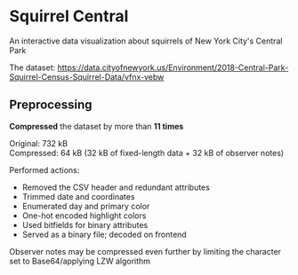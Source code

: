 # Squirrel Central

An interactive data visualization about squirrels of New York City's Central Park

The dataset: https://data.cityofnewyork.us/Environment/2018-Central-Park-Squirrel-Census-Squirrel-Data/vfnx-vebw

## Preprocessing

**Compressed** the dataset by more than **11 times**

Original: 732 kB<br />Compressed: 64 kB (32 kB of fixed-length data + 32 kB of observer notes)

Performed actions:

- Removed the CSV header and redundant attributes
- Trimmed date and coordinates
- Enumerated day and primary color
- One-hot encoded highlight colors
- Used bitfields for binary attributes
- Served as a binary file; decoded on frontend

Observer notes may be compressed even further by limiting the character set to Base64/applying LZW algorithm
